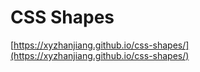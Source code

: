 # CSS Shapes

[https://xyzhanjiang.github.io/css-shapes/](https://xyzhanjiang.github.io/css-shapes/)